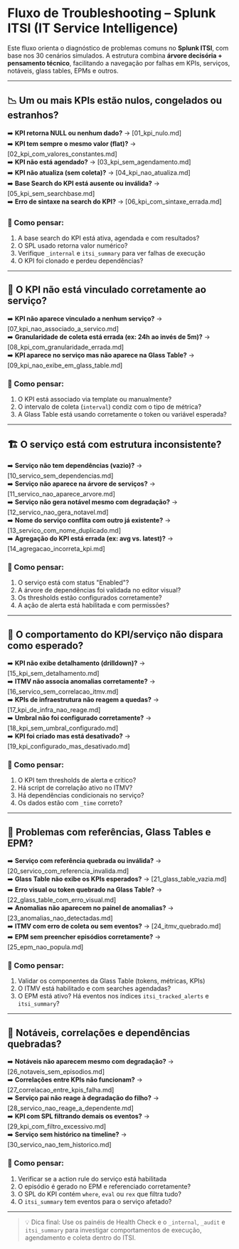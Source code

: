 # Fluxo de Troubleshooting – Splunk ITSI (IT Service Intelligence)

Este fluxo orienta o diagnóstico de problemas comuns no **Splunk ITSI**, com base nos 30 cenários simulados. A estrutura combina **árvore decisória + pensamento técnico**, facilitando a navegação por falhas em KPIs, serviços, notáveis, glass tables, EPMs e outros.

---

## 📉 Um ou mais **KPIs estão nulos, congelados ou estranhos**?

➡️ **KPI retorna NULL ou nenhum dado?** → [01_kpi_nulo.md]  
➡️ **KPI tem sempre o mesmo valor (flat)?** → [02_kpi_com_valores_constantes.md]  
➡️ **KPI não está agendado?** → [03_kpi_sem_agendamento.md]  
➡️ **KPI não atualiza (sem coleta)?** → [04_kpi_nao_atualiza.md]  
➡️ **Base Search do KPI está ausente ou inválida?** → [05_kpi_sem_searchbase.md]  
➡️ **Erro de sintaxe na search do KPI?** → [06_kpi_com_sintaxe_errada.md]

### 🧠 Como pensar:
1. A base search do KPI está ativa, agendada e com resultados?
2. O SPL usado retorna valor numérico?
3. Verifique `_internal` e `itsi_summary` para ver falhas de execução
4. O KPI foi clonado e perdeu dependências?

---

## 🧭 O KPI **não está vinculado corretamente ao serviço**?

➡️ **KPI não aparece vinculado a nenhum serviço?** → [07_kpi_nao_associado_a_servico.md]  
➡️ **Granularidade de coleta está errada (ex: 24h ao invés de 5m)?** → [08_kpi_com_granularidade_errada.md]  
➡️ **KPI aparece no serviço mas não aparece na Glass Table?** → [09_kpi_nao_exibe_em_glass_table.md]

### 🧠 Como pensar:
1. O KPI está associado via template ou manualmente?
2. O intervalo de coleta (`interval`) condiz com o tipo de métrica?
3. A Glass Table está usando corretamente o token ou variável esperada?

---

## 🏗️ O **serviço está com estrutura inconsistente**?

➡️ **Serviço não tem dependências (vazio)?** → [10_servico_sem_dependencias.md]  
➡️ **Serviço não aparece na árvore de serviços?** → [11_servico_nao_aparece_arvore.md]  
➡️ **Serviço não gera notável mesmo com degradação?** → [12_servico_nao_gera_notavel.md]  
➡️ **Nome do serviço conflita com outro já existente?** → [13_servico_com_nome_duplicado.md]  
➡️ **Agregação do KPI está errada (ex: avg vs. latest)?** → [14_agregacao_incorreta_kpi.md]

### 🧠 Como pensar:
1. O serviço está com status "Enabled"?
2. A árvore de dependências foi validada no editor visual?
3. Os thresholds estão configurados corretamente?
4. A ação de alerta está habilitada e com permissões?

---

## 🧪 O comportamento do KPI/serviço **não dispara como esperado**?

➡️ **KPI não exibe detalhamento (drilldown)?** → [15_kpi_sem_detalhamento.md]  
➡️ **ITMV não associa anomalias corretamente?** → [16_servico_sem_correlacao_itmv.md]  
➡️ **KPIs de infraestrutura não reagem a quedas?** → [17_kpi_de_infra_nao_reage.md]  
➡️ **Umbral não foi configurado corretamente?** → [18_kpi_sem_umbral_configurado.md]  
➡️ **KPI foi criado mas está desativado?** → [19_kpi_configurado_mas_desativado.md]

### 🧠 Como pensar:
1. O KPI tem thresholds de alerta e crítico?
2. Há script de correlação ativo no ITMV?
3. Há dependências condicionais no serviço?
4. Os dados estão com `_time` correto?

---

## 🔗 Problemas com **referências, Glass Tables e EPM**?

➡️ **Serviço com referência quebrada ou inválida?** → [20_servico_com_referencia_invalida.md]  
➡️ **Glass Table não exibe os KPIs esperados?** → [21_glass_table_vazia.md]  
➡️ **Erro visual ou token quebrado na Glass Table?** → [22_glass_table_com_erro_visual.md]  
➡️ **Anomalias não aparecem no painel de anomalias?** → [23_anomalias_nao_detectadas.md]  
➡️ **ITMV com erro de coleta ou sem eventos?** → [24_itmv_quebrado.md]  
➡️ **EPM sem preencher episódios corretamente?** → [25_epm_nao_popula.md]

### 🧠 Como pensar:
1. Validar os componentes da Glass Table (tokens, métricas, KPIs)
2. O ITMV está habilitado e com searches agendadas?
3. O EPM está ativo? Há eventos nos índices `itsi_tracked_alerts` e `itsi_summary`?

---

## 🚨 Notáveis, correlações e dependências quebradas?

➡️ **Notáveis não aparecem mesmo com degradação?** → [26_notaveis_sem_episodios.md]  
➡️ **Correlações entre KPIs não funcionam?** → [27_correlacao_entre_kpis_falha.md]  
➡️ **Serviço pai não reage à degradação do filho?** → [28_servico_nao_reage_a_dependente.md]  
➡️ **KPI com SPL filtrando demais os eventos?** → [29_kpi_com_filtro_excessivo.md]  
➡️ **Serviço sem histórico na timeline?** → [30_servico_nao_tem_historico.md]

### 🧠 Como pensar:
1. Verificar se a action rule do serviço está habilitada
2. O episódio é gerado no EPM e referenciado corretamente?
3. O SPL do KPI contém `where`, `eval` ou `rex` que filtra tudo?
4. O `itsi_summary` tem eventos para o serviço afetado?

---

> 💡 Dica final: Use os painéis de Health Check e o `_internal`, `_audit` e `itsi_summary` para investigar comportamentos de execução, agendamento e coleta dentro do ITSI.
